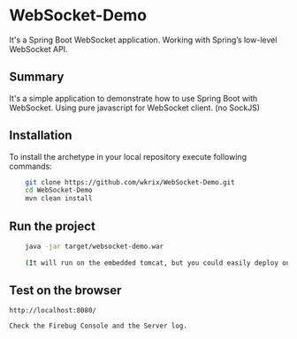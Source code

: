 # WebSocket-Demo
It's a Spring Boot WebSocket application. Working with Spring’s low-level WebSocket API.

Summary
-------
It's a simple application to demonstrate how to use Spring Boot with WebSocket. 
Using pure javascript for WebSocket client. (no SockJS)


Installation
------------

To install the archetype in your local repository execute following commands:

```bash
    git clone https://github.com/wkrix/WebSocket-Demo.git
    cd WebSocket-Demo
    mvn clean install
```

Run the project
----------------

```bash
	java -jar target/websocket-demo.war
	
	(It will run on the embedded tomcat, but you could easily deploy on your favorite webserver too
```

Test on the browser
-------------------

	http://localhost:8080/
	
	Check the Firebug Console and the Server log.
